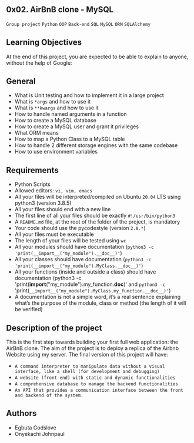 ## 0x02. AirBnB clone - MySQL
`Group project` `Python` `OOP` `Back-end` `SQL` `MySQL` `ORM` `SQLAlchemy`

## Learning Objectives
At the end of this project, you are expected to be able to explain to anyone, without the help of Google:

## General
* What is Unit testing and how to implement it in a large project
* What is `*args` and how to use it
* What is `**kwargs` and how to use it
* How to handle named arguments in a function
* How to create a MySQL database
* How to create a MySQL user and grant it privileges
* What ORM means
* How to map a Python Class to a MySQL table
* How to handle 2 different storage engines with the same codebase
* How to use environment variables

## Requirements
* Python Scripts
* Allowed editors: `vi, vim, emacs`
* All your files will be interpreted/compiled on Ubuntu `20.04` LTS using python3 (version 3.8.5)
* All your files should end with a new line
* The first line of all your files should be exactly `#!/usr/bin/python3`
* A `README.md` file, at the root of the folder of the project, is mandatory
* Your code should use the pycodestyle (version `2.8.*`)
* All your files must be executable
* The length of your files will be tested using `wc`
* All your modules should have documentation (`python3 -c 'print(__import__("my_module").__doc__)'`)
* All your classes should have documentation (`python3 -c 'print(__import__("my_module").MyClass.__doc__)'`)
* All your functions (inside and outside a class) should have documentation (python3 -c 'print(__import__("my_module").my_function.__doc__)' and `python3 -c` 'print(`__import__("my_module").MyClass.my_function.__doc__)'`)
* A documentation is not a simple word, it’s a real sentence explaining what’s the purpose of the module, class or method (the length of it will be verified)


## Description of the project
This is the first step towards building your first full web application: the AirBnB clone. The aim of the project is to deploy a replica of the Airbnb Website using my server. The final version of this project will have:

* `A command interpreter to manipulate data without a visual interface, like a shell (for development and debugging)`
* `A website (front-end) with static and dynamic functionalities`
* `A comprehensive database to manage the backend functionalities`
* `An API that provides a communication interface between the front and backend of the system.`


## Authors

* Egbuta Godslove
* Onyekachi Johnpaul
